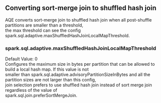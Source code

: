 ## Converting sort-merge join to shuffled hash join
AQE converts sort-merge join to shuffled hash join when all post-shuffle partitions are smaller than a threshold,  
the max threshold can see the config spark.sql.adaptive.maxShuffledHashJoinLocalMapThreshold.

### spark.sql.adaptive.maxShuffledHashJoinLocalMapThreshold	
Default Value: 0	
Configures the maximum size in bytes per partition that can be allowed to build a local hash map. If this value is not  
smaller than spark.sql.adaptive.advisoryPartitionSizeInBytes and all the partition sizes are not larger than this config,  
join selection prefers to use shuffled hash join instead of sort merge join regardless of the value of  
spark.sql.join.preferSortMergeJoin.